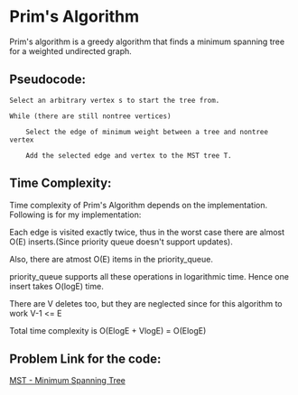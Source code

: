 # Prim's Algorithm
Prim's algorithm is a greedy algorithm that finds a minimum spanning tree for a weighted undirected graph. 


## Pseudocode:
```
Select an arbitrary vertex s to start the tree from.

While (there are still nontree vertices)
  
    Select the edge of minimum weight between a tree and nontree vertex
  
    Add the selected edge and vertex to the MST tree T.

```

## Time Complexity:
Time complexity of Prim's Algorithm depends on the implementation. Following is for my implementation:

Each edge is visited exactly twice, thus in the worst case there are almost O(E) inserts.(Since priority queue doesn't support updates).

Also, there are atmost O(E) items in the priority_queue.

priority_queue supports all these operations in logarithmic time. Hence one insert takes O(logE) time.

There are V deletes too, but they are neglected since for this algorithm to work V-1 <= E

Total time complexity is O(ElogE + VlogE) = O(ElogE)

## Problem Link for the code:
[MST - Minimum Spanning Tree](https://www.spoj.com/problems/MST/)
